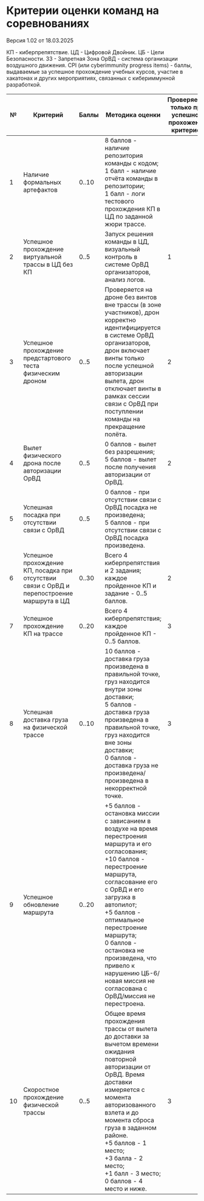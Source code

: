 # Критерии оценки команд на соревнованиях

Версия 1.02 от 18.03.2025

КП - киберпрепятствие.
ЦД - Цифровой Двойник.
ЦБ - Цели Безопасности.
ЗЗ - Запретная Зона
ОрВД - система организации воздушного движения.
CPI (или cyberimmunity progress items) - баллы, выдаваемые за успешное прохождение учебных курсов, участие в хакатонах и других мероприятиях, связанных с кибериммунной разработкой.

| №   | Критерий | Баллы | Методика оценки | Проверяется только при успешном прохожении критериев |
| --- | -------- | ----- | --------------- | ----------------------------------------- |
| 1 | Наличие формальных артефактов | 0..10 | 8 баллов - наличие репозитория команды с кодом;<br> 1 балл - наличие отчёта команды в репозитории;<br> 1 балл - логи тестового прохождения КП в ЦД по заданной жюри трассе. | |
| 2 | Успешное прохождение виртуальной трассы в ЦД без КП | 0..5 | Запуск решения команды в ЦД, визуальный контроль в системе ОрВД организаторов, анализ логов. | 1 |
| 3 | Успешное прохождение предстартового теста физическим дроном | 0..5 | Проверяется на дроне без винтов вне трассы (в зоне участников), дрон корректно идентифицируется в системе ОрВД организаторов, дрон включает винты только после успешной авторизации вылета, дрон отключает винты в рамках сессии связи с ОрВД при поступлении команды на прекращение полёта. | 2 |
| 4 | Вылет физического дрона после авторизации ОрВД | 0..5 | 0 баллов - вылет без разрешения;<br> 5 баллов - вылет после получения авторизации от ОрВД. | 2 |
| 5 | Успешная посадка при отсутствии связи с ОрВД | 0..5 | 0 баллов - при отсутствии связи с ОрВД посадка не произведена;<br> 5 баллов - при отсутствии связи с ОрВД посадка произведена.  | |
| 6 | Успешное прохождение КП, посадка при отсутствии связи с ОрВД и перепостроение маршрута в ЦД | 0..30 | Всего 4 киберпрепятствия и 2 задания; каждое пройденное КП и задание - 0..5 баллов. | 2 |
| 7 | Успешное прохождение КП на трассе | 0..20 | Всего 4 киберпрепятствия; каждое пройденное КП - 0..5 баллов. | 3 |
| 8 | Успешная доставка груза на физической трассе | 0..10 | 10 баллов - доставка груза произведена в правильной точке, груз находится внутри зоны доставки;<br> 5 баллов - доставка груза произведена в правильной точке, груз находится вне зоны доставки;<br> 0 баллов - доставка груза не произведена/произведена в некорректной точке. | 3 |
| 9 | Успешное обновление маршрута | 0..20 | +5 баллов - остановка миссии с зависанием в воздухе на время перестроения маршрута и его согласования;<br> +10 баллов - перестроение маршрута, согласование его с ОрВД и его загрузка в автопилот;<br> +5 баллов - оптимальное перестроение маршрута;<br> 0 баллов - остановка не произведена, что привело к нарушению ЦБ-6/новая миссия не согласована с ОрВД/миссия не перестроена. | |
| 10 | Скоростное прохождение физической трассы | 0..5 | Общее время прохождения трассы от вылета до доставки за вычетом времени ожидания повторной авторизации от ОрВД. Время доставки измеряется с момента авторизованного взлета и до момента сброса груза в заданном районе.<br> +5 баллов - 1 место;<br> +3 балла - 2 место;<br> +1 балл - 3 место;<br> 0 баллов - 4 место и ниже. | 3 |
